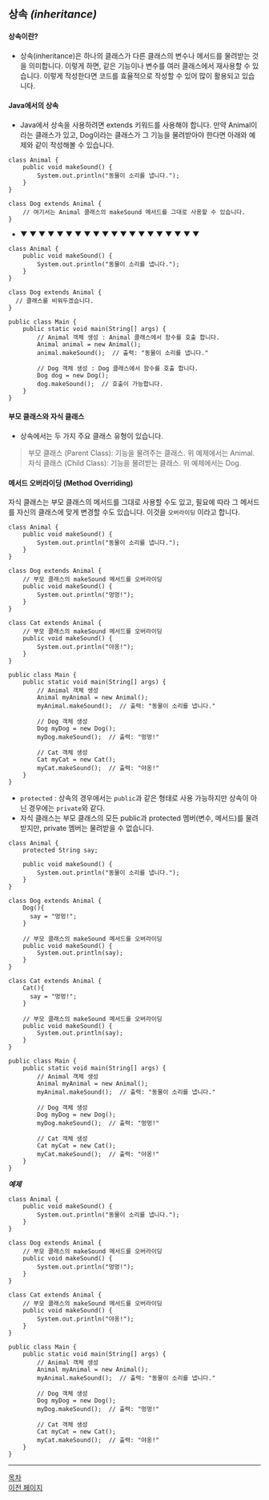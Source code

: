 ## 상속 ___(inheritance)___

#### 상속이란?
- 상속(inheritance)은 하나의 클래스가 다른 클래스의 변수나 메서드를 물려받는 것을 의미합니다. 이렇게 하면, 같은 기능이나 변수를 여러 클래스에서 재사용할 수 있습니다. 이렇게 작성한다면 코드를 효율적으로 작성할 수 있어 많이 활용되고 있습니다.

#### Java에서의 상속
- Java에서 상속을 사용하려면 extends 키워드를 사용해야 합니다. 만약 Animal이라는 클래스가 있고, Dog이라는 클래스가 그 기능을 물려받아야 한다면 아래와 예제와 같이 작성해볼 수 있습니다.

```
class Animal {
    public void makeSound() {
        System.out.println("동물이 소리를 냅니다.");
    }
}

class Dog extends Animal {
    // 여기서는 Animal 클래스의 makeSound 메서드를 그대로 사용할 수 있습니다.
}
```

- ▼ ▼ ▼ ▼ ▼ ▼ ▼ ▼ ▼ ▼ ▼ ▼ ▼ ▼ ▼ ▼ ▼ ▼ ▼ ▼

```
class Animal {
    public void makeSound() {
        System.out.println("동물이 소리를 냅니다.");
    }
}

class Dog extends Animal {
  // 클래스를 비워두겠습니다.
}

public class Main {
    public static void main(String[] args) {
        // Animal 객체 생성 : Animal 클래스에서 함수를 호출 합니다.
        Animal animal = new Animal();
        animal.makeSound();  // 출력: "동물이 소리를 냅니다."

        // Dog 객체 생성 : Dog 클래스에서 함수를 호출 합니다.
        Dog dog = new Dog();
        dog.makeSound();  // 호출이 가능합니다.
    }
}
```


#### 부모 클래스와 자식 클래스
- 상속에서는 두 가지 주요 클래스 유형이 있습니다.

>부모 클래스 (Parent Class): 기능을 물려주는 클래스. 위 예제에서는 Animal.<br>
자식 클래스 (Child Class): 기능을 물려받는 클래스. 위 예제에서는 Dog.


#### 메서드 오버라이딩 (Method Overriding)
자식 클래스는 부모 클래스의 메서드를 그대로 사용할 수도 있고, 필요에 따라 그 메서드를 자신의 클래스에 맞게 변경할 수도 있습니다. 이것을 `오버라이딩` 이라고 합니다.

```
class Animal {
    public void makeSound() {
        System.out.println("동물이 소리를 냅니다.");
    }
}

class Dog extends Animal {
    // 부모 클래스의 makeSound 메서드를 오버라이딩
    public void makeSound() {
        System.out.println("멍멍!");
    }
}

class Cat extends Animal {
    // 부모 클래스의 makeSound 메서드를 오버라이딩
    public void makeSound() {
        System.out.println("야옹!");
    }
}

public class Main {
    public static void main(String[] args) {
        // Animal 객체 생성
        Animal myAnimal = new Animal();
        myAnimal.makeSound();  // 출력: "동물이 소리를 냅니다."

        // Dog 객체 생성
        Dog myDog = new Dog();
        myDog.makeSound();  // 출력: "멍멍!"

        // Cat 객체 생성
        Cat myCat = new Cat();
        myCat.makeSound();  // 출력: "야옹!"
    }
}
```

- `protected` : 상속의 경우에서는 `public`과 같은 형태로 사용 가능하지만 상속이 아닌 경우에는 `private`와 같다.
- 자식 클래스는 부모 클래스의 모든 public과 protected 멤버(변수, 메서드)를 물려받지만, private 멤버는 물려받을 수 없습니다.


```
class Animal {
    protected String say;

    public void makeSound() {
        System.out.println("동물이 소리를 냅니다.");
    }
}

class Dog extends Animal {
    Dog(){
      say = "멍멍!";
    }

    // 부모 클래스의 makeSound 메서드를 오버라이딩
    public void makeSound() {
        System.out.println(say);
    }
}

class Cat extends Animal {
    Cat(){
      say = "멍멍!";
    }

    // 부모 클래스의 makeSound 메서드를 오버라이딩
    public void makeSound() {
        System.out.println(say);
    }
}

public class Main {
    public static void main(String[] args) {
        // Animal 객체 생성
        Animal myAnimal = new Animal();
        myAnimal.makeSound();  // 출력: "동물이 소리를 냅니다."

        // Dog 객체 생성
        Dog myDog = new Dog();
        myDog.makeSound();  // 출력: "멍멍!"

        // Cat 객체 생성
        Cat myCat = new Cat();
        myCat.makeSound();  // 출력: "야옹!"
    }
}
```

___예제___


```
class Animal {
    public void makeSound() {
        System.out.println("동물이 소리를 냅니다.");
    }
}

class Dog extends Animal {
    // 부모 클래스의 makeSound 메서드를 오버라이딩
    public void makeSound() {
        System.out.println("멍멍!");
    }
}

class Cat extends Animal {
    // 부모 클래스의 makeSound 메서드를 오버라이딩
    public void makeSound() {
        System.out.println("야옹!");
    }
}

public class Main {
    public static void main(String[] args) {
        // Animal 객체 생성
        Animal myAnimal = new Animal();
        myAnimal.makeSound();  // 출력: "동물이 소리를 냅니다."

        // Dog 객체 생성
        Dog myDog = new Dog();
        myDog.makeSound();  // 출력: "멍멍!"

        // Cat 객체 생성
        Cat myCat = new Cat();
        myCat.makeSound();  // 출력: "야옹!"
    }
}

```

---
<!--목차 & 다음으로 페이지 이동-->
[목차](https://github.com/Devcurve/Java/blob/main/README.md)<br>
[이전 페이지](https://github.com/Devcurve/Java/blob/main/Markdown/class.md)<br>
<!--[다음 페이지](https://github.com/Devcurve/Java/blob/main/Markdown/inheritance.md-->

